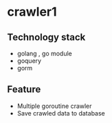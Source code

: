 # crawler1

## Technology stack
* golang , go module 
* goquery 
* gorm

## Feature

* Multiple goroutine crawler
* Save crawled data to database
